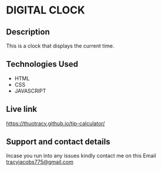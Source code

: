 # DIGITAL CLOCK

## Description
This is a clock that displays the current time.

## Technologies Used
* HTML
* CSS
* JAVASCRIPT



## Live link
https://thuotracy.github.io/tip-calculator/


## Support and contact details
Incase you run into any issues kindly contact me on this Email tracyjacobs775@gmail.com
